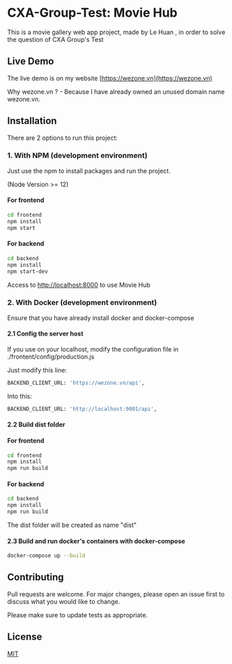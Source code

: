 # CXA-Group-Test: Movie Hub

This is a movie gallery web app project, made by Le Huan , in order to solve the question of CXA Group's Test

## Live Demo

The live demo is on my website [https://wezone.vn](https://wezone.vn)

Why wezone.vn ? - Because I have already owned an unused domain name wezone.vn. 

## Installation

There are 2 options to run this project:

### 1. With NPM (development environment)

Just use the npm to install packages and run the project.

(Node Version >= 12)

#### For frontend
```bash
cd frontend 
npm install 
npm start
```
#### For backend
```bash
cd backend 
npm install 
npm start-dev
```

Access to [http://localhost:8000](http://localhost:8000) to use Movie Hub 

### 2. With Docker (development environment)

Ensure that you have already install docker and docker-compose

#### 2.1 Config the server host

If you use on your localhost, modify the configuration file in ./frontent/config/production.js

Just modify this line:
```bash
BACKEND_CLIENT_URL: 'https://wezone.vn/api',
```
Into this:
```bash
BACKEND_CLIENT_URL: 'http://localhost:9001/api',
```

#### 2.2 Build dist folder

#### For frontend
```bash
cd frontend 
npm install
npm run build 
```

#### For backend
```bash
cd backend 
npm install
npm run build 
```
The dist folder will be created as name "dist"

#### 2.3 Build and run docker's containers with docker-compose 
```bash
docker-compose up --build
```

## Contributing
Pull requests are welcome. For major changes, please open an issue first to discuss what you would like to change.

Please make sure to update tests as appropriate.

## License
[MIT](https://choosealicense.com/licenses/mit/)
